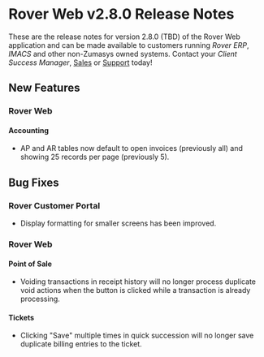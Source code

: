 # Rover Web v2.8.0 Release Notes

<badge text= "Version 2.8.0" vertical="middle" />

<PageHeader />

These are the release notes for version 2.8.0 (TBD) of the Rover Web application and can be made available to customers running _Rover ERP_, _IMACS_ and other non-Zumasys owned systems. Contact your _Client Success Manager_, [Sales](mailto:sales@zumasys.com?subject=Rover%20Web%20v2.8.0) or [Support](mailto:help@zumasys.com?subject=Rover%20Web%20v2.8.0) today!

## New Features

### Rover Web

#### Accounting

 - AP and AR tables now default to open invoices (previously all) and showing 25 records per page (previously 5).

## Bug Fixes

### Rover Customer Portal

 - Display formatting for smaller screens has been improved. 

### Rover Web

#### Point of Sale

 - Voiding transactions in receipt history will no longer process duplicate void actions when the button is clicked while a transaction is already processing.

#### Tickets
  
- Clicking "Save" multiple times in quick succession will no longer save duplicate billing entries to the ticket.
